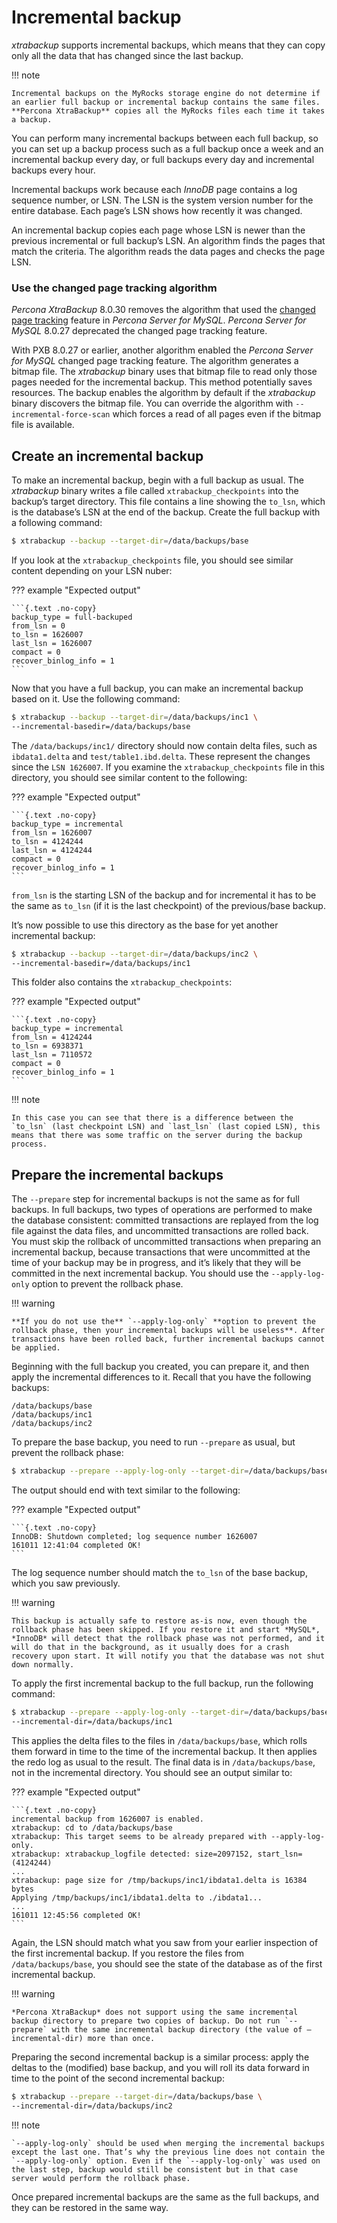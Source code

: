 # Incremental backup

*xtrabackup* supports incremental backups, which means that they can copy only all the data that has changed since the last backup.

!!! note
   
    Incremental backups on the MyRocks storage engine do not determine if an earlier full backup or incremental backup contains the same files. **Percona XtraBackup** copies all the MyRocks files each time it takes a backup.

You can perform many incremental backups between each full backup, so you can set up a backup process such as a full backup once a week and an incremental backup every day, or full backups every day and incremental backups every hour.

Incremental backups work because each *InnoDB* page contains a log sequence
number, or LSN. The LSN is the system version number for the
entire database. Each page’s LSN shows how recently it was changed.

An incremental backup copies each page whose LSN is newer than the
previous incremental or full backup’s LSN. An algorithm finds the pages that match the criteria. The algorithm reads the data pages and checks the page LSN.

### Use the changed page tracking algorithm 

*Percona XtraBackup* 8.0.30 removes the algorithm that used the [changed page tracking](https://docs.percona.com/percona-server/8.0/management/changed_page_tracking.html) feature in *Percona Server for MySQL*. *Percona Server for MySQL* 8.0.27 deprecated the changed page tracking feature.

With PXB 8.0.27 or earlier, another algorithm enabled the *Percona Server for MySQL* changed page tracking feature. The algorithm generates a bitmap file. The *xtrabackup* binary uses that bitmap file to read only those pages needed for the incremental backup. This method potentially saves resources. The backup enables the algorithm by default if the *xtrabackup* binary discovers the bitmap file. You can override the algorithm with `--incremental-force-scan` which forces a read of all pages even if the bitmap file is available.

## Create an incremental backup

To make an incremental backup, begin with a full backup as usual. The
*xtrabackup* binary writes a file called `xtrabackup_checkpoints` into
the backup’s target directory. This file contains a line showing the
`to_lsn`, which is the database’s LSN at the end of the backup.
Create the full backup with a following command:

```{.bash data-prompt="$"}
$ xtrabackup --backup --target-dir=/data/backups/base
```

If you look at the `xtrabackup_checkpoints` file, you should see similar
content depending on your LSN nuber:

??? example "Expected output"

    ```{.text .no-copy}
    backup_type = full-backuped
    from_lsn = 0
    to_lsn = 1626007
    last_lsn = 1626007
    compact = 0
    recover_binlog_info = 1
    ```

Now that you have a full backup, you can make an incremental backup based on it. Use the following command:

```{.bash data-prompt="$"}
$ xtrabackup --backup --target-dir=/data/backups/inc1 \
--incremental-basedir=/data/backups/base
```

The `/data/backups/inc1/` directory should now contain delta files, such
as `ibdata1.delta` and `test/table1.ibd.delta`. These represent the
changes since the `LSN 1626007`. If you examine the
`xtrabackup_checkpoints` file in this directory, you should see similar
content to the following:

??? example "Expected output"

    ```{.text .no-copy}
    backup_type = incremental
    from_lsn = 1626007
    to_lsn = 4124244
    last_lsn = 4124244
    compact = 0
    recover_binlog_info = 1
    ```

`from_lsn` is the starting LSN of the backup and for incremental it has to be the same as `to_lsn` (if it is the last checkpoint) of the previous/base backup.

It’s now possible to use this directory as the base for yet another incremental backup:

```{.bash data-prompt="$"}
$ xtrabackup --backup --target-dir=/data/backups/inc2 \
--incremental-basedir=/data/backups/inc1
```

This folder also contains the `xtrabackup_checkpoints`:

??? example "Expected output"

    ```{.text .no-copy}
    backup_type = incremental
    from_lsn = 4124244
    to_lsn = 6938371
    last_lsn = 7110572
    compact = 0
    recover_binlog_info = 1
    ```

!!! note
   
    In this case you can see that there is a difference between the `to_lsn` (last checkpoint LSN) and `last_lsn` (last copied LSN), this means that there was some traffic on the server during the backup process.

## Prepare the incremental backups

The `--prepare` step for incremental backups is not the same
as for full backups. In full backups, two types of operations are performed
to
make the database consistent: committed transactions are replayed from the
log
file against the data files, and uncommitted transactions are rolled back.
You
must skip the rollback of uncommitted transactions when preparing an
incremental backup, because transactions that were uncommitted at the time
of
your backup may be in progress, and it’s likely that they will be committed
in
the next incremental backup. You should use the
`--apply-log-only` option to prevent the rollback phase.

!!! warning
   
    **If you do not use the** `--apply-log-only` **option to prevent the rollback phase, then your incremental backups will be useless**. After transactions have been rolled back, further incremental backups cannot be applied.
 
Beginning with the full backup you created, you can prepare it, and then
apply
the incremental differences to it. Recall that you have the following
backups:

```
/data/backups/base
/data/backups/inc1
/data/backups/inc2
```

To prepare the base backup, you need to run `--prepare` as
usual, but prevent the rollback phase:

```{.bash data-prompt="$"}
$ xtrabackup --prepare --apply-log-only --target-dir=/data/backups/base
```

The output should end with text similar to the following:

??? example "Expected output"

    ```{.text .no-copy}
    InnoDB: Shutdown completed; log sequence number 1626007
    161011 12:41:04 completed OK!
    ```

The log sequence number should match the `to_lsn` of the base backup, which
you saw previously.

!!! warning
   
    This backup is actually safe to restore as-is now, even though the rollback phase has been skipped. If you restore it and start *MySQL*, *InnoDB* will detect that the rollback phase was not performed, and it will do that in the background, as it usually does for a crash recovery upon start. It will notify you that the database was not shut down normally.

To apply the first incremental backup to the full backup, run the following command:

```{.bash data-prompt="$"}
$ xtrabackup --prepare --apply-log-only --target-dir=/data/backups/base \
--incremental-dir=/data/backups/inc1
```

This applies the delta files to the files in `/data/backups/base`, which
rolls them forward in time to the time of the incremental backup. It then
applies the redo log as usual to the result. The final data is in
`/data/backups/base`, not in the incremental directory. You should see
an output similar to:

??? example "Expected output"

    ```{.text .no-copy}
    incremental backup from 1626007 is enabled.
    xtrabackup: cd to /data/backups/base
    xtrabackup: This target seems to be already prepared with --apply-log-only.
    xtrabackup: xtrabackup_logfile detected: size=2097152, start_lsn=(4124244)
    ...
    xtrabackup: page size for /tmp/backups/inc1/ibdata1.delta is 16384 bytes
    Applying /tmp/backups/inc1/ibdata1.delta to ./ibdata1...
    ...
    161011 12:45:56 completed OK!
    ```

Again, the LSN should match what you saw from your earlier inspection of
the first incremental backup. If you restore the files from
`/data/backups/base`, you should see the state of the database as of the first incremental backup.

!!! warning
   
    *Percona XtraBackup* does not support using the same incremental backup directory to prepare two copies of backup. Do not run `--prepare` with the same incremental backup directory (the value of –incremental-dir) more than once.

Preparing the second incremental backup is a similar process: apply the deltas
to the (modified) base backup, and you will roll its data forward in time to the point of the second incremental backup:

```{.bash data-prompt="$"}
$ xtrabackup --prepare --target-dir=/data/backups/base \
--incremental-dir=/data/backups/inc2
```

!!! note
   
    `--apply-log-only` should be used when merging the incremental backups except the last one. That’s why the previous line does not contain the `--apply-log-only` option. Even if the `--apply-log-only` was used on the last step, backup would still be consistent but in that case server would perform the rollback phase.

Once prepared incremental backups are the same as the full backups, and they can be restored in the same way.
